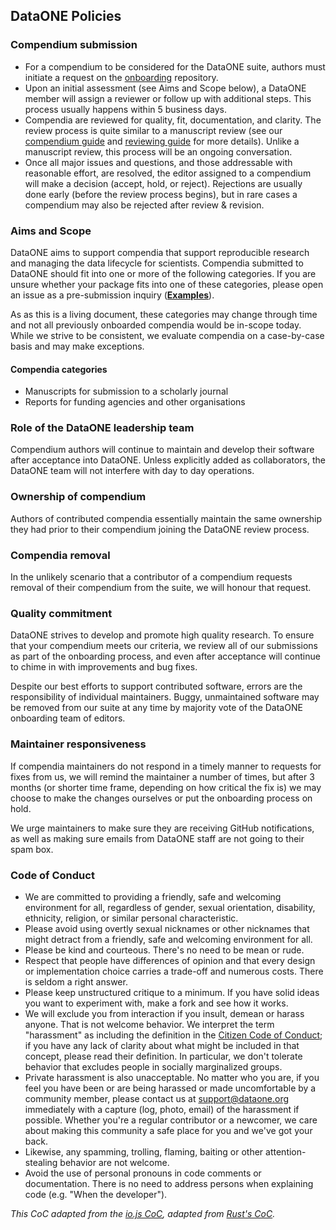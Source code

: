 ## DataONE Policies

### Compendium submission

* For a compendium to be considered for the DataONE suite, authors must initiate a request on the [onboarding](https://github.com/benmarwick/onboarding-reproducible-compendia) repository.
* Upon an initial assessment (see Aims and Scope below), a DataONE member will assign a reviewer or follow up with additional steps. This process usually happens within 5 business days.
* Compendia are reviewed for quality, fit, documentation, and clarity. The review process is quite similar to a manuscript review (see our [compendium guide](packaging_guide.md) and [reviewing guide](reviewing_guide.md) for more details). Unlike a manuscript review, this process will be an ongoing conversation.
* Once all major issues and questions, and those addressable with reasonable effort, are resolved, the editor assigned to a compendium will make a decision (accept, hold, or reject). Rejections are usually done early (before the review process begins), but in rare cases a compendium may also be rejected after review & revision.

### <a href="#fit" name="#fit"></a>Aims and Scope

DataONE aims to support compendia that support reproducible research and
managing the data lifecycle for scientists.  Compendia submitted to DataONE should fit into one or more of the following
categories.  If you are unsure whether your package fits into one of these
categories, please open an issue as a pre-submission inquiry
([**Examples**](https://github.com/benmarwick/onboarding-reproducible-compendia/issues?q=is%3Aissue+label%3A0%2Fpresubmission)).

As as this is a living document, these categories may change through
time and not all previously onboarded compendia would be in-scope today.  While
we strive to be consistent, we evaluate compendia on a case-by-case basis and may
make exceptions.

#### Compendia categories

* Manuscripts for submission to a scholarly journal
* Reports for funding agencies and other organisations

### Role of the DataONE leadership team

Compendium authors will continue to maintain and develop their software after acceptance into DataONE. Unless explicitly added as collaborators, the DataONE team will not interfere with day to day operations. 

### Ownership of compendium

Authors of contributed compendia essentially maintain the same ownership they had prior to their compendium joining the DataONE review process. 

### Compendia removal

In the unlikely scenario that a contributor of a compendium requests removal of their compendium from the suite, we will honour that request.

### Quality commitment

DataONE strives to develop and promote high quality research. To ensure that your compendium meets our criteria, we review all of our submissions as part of the onboarding process, and even after acceptance will continue to chime in with improvements and bug fixes. 

Despite our best efforts to support contributed software, errors are the responsibility of individual maintainers. Buggy, unmaintained software may be removed from our suite at any time by majority vote of the DataONE onboarding team of editors.

### Maintainer responsiveness

If compendia maintainers do not respond in a timely manner to requests for
 fixes from us, we will remind the maintainer a number
of times, but after 3 months (or shorter time frame, depending on how
critical the fix is) we may choose to make the changes ourselves or put the onboarding process on hold.

We urge maintainers to make sure they are receiving GitHub notifications, as
well as making sure emails from DataONE staff are not going to their
spam box. 

### <a href="#code-of-conduct" name="code-of-conduct"></a>Code of Conduct

* We are committed to providing a friendly, safe and welcoming
  environment for all, regardless of gender, sexual orientation,
  disability, ethnicity, religion, or similar personal characteristic.
* Please avoid using overtly sexual nicknames or other nicknames that
  might detract from a friendly, safe and welcoming environment for
  all.
* Please be kind and courteous. There's no need to be mean or rude.
* Respect that people have differences of opinion and that every
  design or implementation choice carries a trade-off and numerous
  costs. There is seldom a right answer.
* Please keep unstructured critique to a minimum. If you have solid
  ideas you want to experiment with, make a fork and see how it works.
* We will exclude you from interaction if you insult, demean or harass
  anyone.  That is not welcome behavior. We interpret the term
  "harassment" as including the definition in the [Citizen Code of
  Conduct](http://citizencodeofconduct.org/); if you have any lack of
  clarity about what might be included in that concept, please read
  their definition. In particular, we don't tolerate behavior that
  excludes people in socially marginalized groups.
* Private harassment is also unacceptable. No matter who you are, if
  you feel you have been or are being harassed or made uncomfortable
  by a community member, please contact us at support@dataone.org 
  immediately with a capture (log, photo, email) of the harassment if possible. 
  Whether you're a regular contributor or a newcomer, we 
  care about making this community a safe place for you and we've got
  your back.
* Likewise, any spamming, trolling, flaming, baiting or other
  attention-stealing behavior are not welcome.
* Avoid the use of personal pronouns in code comments or
  documentation. There is no need to address persons when explaining
  code (e.g. "When the developer").

_This CoC adapted from the [io.js CoC](https://github.com/iojs/io.js/blob/v1.x/CONTRIBUTING.md#code-of-conduct), adapted from [Rust's 
CoC](https://github.com/rust-lang/rust/wiki/Note-development-policy#conduct)._
